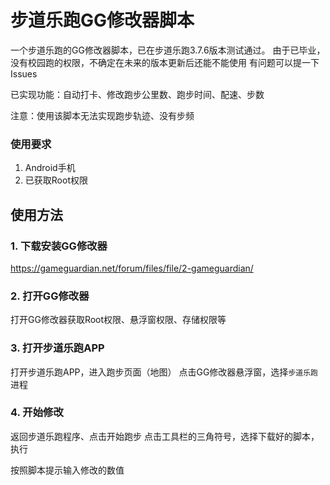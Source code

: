 # 步道乐跑GG修改器脚本
一个步道乐跑的GG修改器脚本，已在步道乐跑3.7.6版本测试通过。
由于已毕业，没有校园跑的权限，不确定在未来的版本更新后还能不能使用
有问题可以提一下Issues

已实现功能：自动打卡、修改跑步公里数、跑步时间、配速、步数

注意：使用该脚本无法实现跑步轨迹、没有步频

### 使用要求
1. Android手机
2. 已获取Root权限

## 使用方法
### 1. 下载安装GG修改器
https://gameguardian.net/forum/files/file/2-gameguardian/

### 2. 打开GG修改器
打开GG修改器获取Root权限、悬浮窗权限、存储权限等

### 3. 打开步道乐跑APP
打开步道乐跑APP，进入跑步页面（地图）
点击GG修改器悬浮窗，选择`步道乐跑`进程

### 4. 开始修改
返回步道乐跑程序、点击开始跑步
点击工具栏的三角符号，选择下载好的脚本，执行

按照脚本提示输入修改的数值
